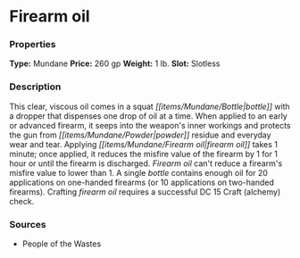 ﻿---
Title: "Firearm oil"
Type: "Mundane"
Price: "260 gp"
Weight: "1 lb."
Slot: "Slotless"
Description: |
  "This clear, viscous oil comes in a squat bottle with a dropper that dispenses one drop of oil at a time. When applied to an early or advanced firearm, it seeps into the weapon's inner workings and protects the gun from powder residue and everyday wear and tear. Applying firearm oil takes 1 minute; once applied, it reduces the misfire value of the firearm by 1 for 1 hour or until the firearm is discharged. Firearm oil can't reduce a firearm's misfire value to lower than 1. A single bottle contains enough oil for 20 applications on one-handed firearms (or 10 applications on two-handed firearms). Crafting firearm oil requires a successful DC 15 Craft (alchemy) check."
Sources: "['People of the Wastes']"
---

# Firearm oil

### Properties

**Type:** Mundane **Price:** 260 gp **Weight:** 1 lb. **Slot:** Slotless

### Description

This clear, viscous oil comes in a squat _[[items/Mundane/Bottle|bottle]]_ with a dropper that dispenses one drop of oil at a time. When applied to an early or advanced firearm, it seeps into the weapon's inner workings and protects the gun from _[[items/Mundane/Powder|powder]]_ residue and everyday wear and tear. Applying _[[items/Mundane/Firearm oil|firearm oil]]_ takes 1 minute; once applied, it reduces the misfire value of the firearm by 1 for 1 hour or until the firearm is discharged. _Firearm oil_ can't reduce a firearm's misfire value to lower than 1. A single _bottle_ contains enough oil for 20 applications on one-handed firearms (or 10 applications on two-handed firearms). Crafting _firearm oil_ requires a successful DC 15 Craft (alchemy) check.

### Sources

* People of the Wastes